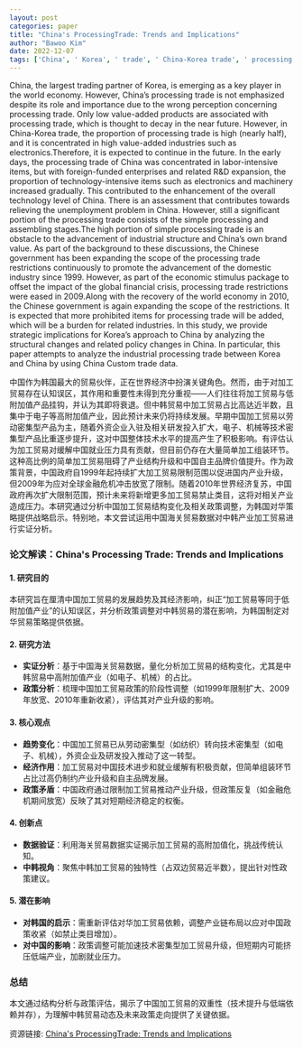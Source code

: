 ```yaml
---
layout: post
categories: paper
title: "China's ProcessingTrade: Trends and Implications"
author: "Bawoo Kim"
date: 2022-12-07
tags: ['China', ' Korea', ' trade', ' China-Korea trade', ' processing trade', ' industrial upgrading', ' industrial structure', ' brand value', ' employment', ' employment policy', ' unemployment', ' unemployment policy', ' trade policy']
---
```


China, the largest trading partner of Korea, is emerging as a key player in the world economy. However, China’s processing trade is not emphasized despite its role and importance due to the wrong perception concerning processing trade. Only low value-added products are associated with processing trade, which is thought to decay in the near future. However, in China-Korea trade, the proportion of processing trade is high (nearly half), and it is concentrated in high value-added industries such as electronics.Therefore, it is expected to continue in the future. In the early days, the processing trade of China was concentrated in labor-intensive items, but with foreign-funded enterprises and related R&D expansion, the proportion of technology-intensive items such as electronics and machinery increased gradually. This contributed to the enhancement of the overall technology level of China. There is an assessment that contributes towards relieving the unemployment problem in China. However, still a significant portion of the processing trade consists of the simple processing and assembling stages.The high portion of simple processing trade is an obstacle to the advancement of industrial structure and China’s own brand value. As part of the background to these discussions, the Chinese government has been expanding the scope of the processing trade restrictions continuously to promote the advancement of the domestic industry since 1999. However, as part of the economic stimulus package to offset the impact of the global financial crisis, processing trade restrictions were eased in 2009.Along with the recovery of the world economy in 2010, the Chinese government is again expanding the scope of the restrictions. It is expected that more prohibited items for processing trade will be added, which will be a burden for related industries. In this study, we provide strategic implications for Korea’s approach to China by analyzing the structural changes and related policy changes in China. In particular, this paper attempts to analyze the industrial processing trade between Korea and China by using China Custom trade data.

中国作为韩国最大的贸易伙伴，正在世界经济中扮演关键角色。然而，由于对加工贸易存在认知误区，其作用和重要性未得到充分重视——人们往往将加工贸易与低附加值产品挂钩，并认为其即将衰退。但中韩贸易中加工贸易占比高达近半数，且集中于电子等高附加值产业，因此预计未来仍将持续发展。早期中国加工贸易以劳动密集型产品为主，随着外资企业入驻及相关研发投入扩大，电子、机械等技术密集型产品比重逐步提升，这对中国整体技术水平的提高产生了积极影响。有评估认为加工贸易对缓解中国就业压力具有贡献，但目前仍存在大量简单加工组装环节。这种高比例的简单加工贸易阻碍了产业结构升级和中国自主品牌价值提升。作为政策背景，中国政府自1999年起持续扩大加工贸易限制范围以促进国内产业升级，但2009年为应对全球金融危机冲击放宽了限制。随着2010年世界经济复苏，中国政府再次扩大限制范围，预计未来将新增更多加工贸易禁止类目，这将对相关产业造成压力。本研究通过分析中国加工贸易结构变化及相关政策调整，为韩国对华策略提供战略启示。特别地，本文尝试运用中国海关贸易数据对中韩产业加工贸易进行实证分析。

### **论文解读：China's Processing Trade: Trends and Implications**  

#### **1. 研究目的**  
本研究旨在厘清中国加工贸易的发展趋势及其经济影响，纠正“加工贸易等同于低附加值产业”的认知误区，并分析政策调整对中韩贸易的潜在影响，为韩国制定对华贸易策略提供依据。  

#### **2. 研究方法**  
- **实证分析**：基于中国海关贸易数据，量化分析加工贸易的结构变化，尤其是中韩贸易中高附加值产业（如电子、机械）的占比。  
- **政策分析**：梳理中国加工贸易政策的阶段性调整（如1999年限制扩大、2009年放宽、2010年重新收紧），评估其对产业升级的影响。  

#### **3. 核心观点**  
- **趋势变化**：中国加工贸易已从劳动密集型（如纺织）转向技术密集型（如电子、机械），外资企业及研发投入推动了这一转型。  
- **经济作用**：加工贸易对中国技术进步和就业缓解有积极贡献，但简单组装环节占比过高仍制约产业升级和自主品牌发展。  
- **政策矛盾**：中国政府通过限制加工贸易推动产业升级，但政策反复（如金融危机期间放宽）反映了其对短期经济稳定的权衡。  

#### **4. 创新点**  
- **数据验证**：利用海关贸易数据实证揭示加工贸易的高附加值化，挑战传统认知。  
- **中韩视角**：聚焦中韩加工贸易的独特性（占双边贸易近半数），提出针对性政策建议。  

#### **5. 潜在影响**  
- **对韩国的启示**：需重新评估对华加工贸易依赖，调整产业链布局以应对中国政策收紧（如禁止类目增加）。  
- **对中国的影响**：政策调整可能加速技术密集型加工贸易升级，但短期内可能挤压低端产业，加剧就业压力。  

### **总结**  
本文通过结构分析与政策评估，揭示了中国加工贸易的双重性（技术提升与低端依赖并存），为理解中韩贸易动态及未来政策走向提供了关键依据。

资源链接: [China's ProcessingTrade: Trends and Implications](https://papers.ssrn.com/sol3/papers.cfm?abstract_id=4207169)
